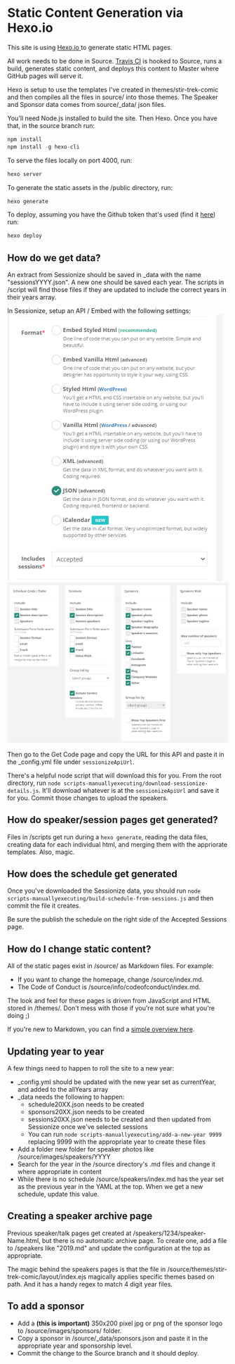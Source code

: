 # Static Content Generation via Hexo.io

This site is using [Hexo.io ](https://hexo.io/) to generate static HTML pages.

All work needs to be done in Source. [Travis CI](travis-ci.org) is hooked to Source, runs a build, generates static content, and deploys this content to Master where GitHub pages will serve it.

Hexo is setup to use the templates I've created in themes/stir-trek-comic and then compiles all the files in source/ into those themes. The Speaker and Sponsor data comes from source/_data/ json files.

You'll need Node.js installed to build the site. Then Hexo. Once you have that, in the source branch run:
```javascript
npm install
npm install -g hexo-cli
```

To serve the files locally on port 4000, run:
```javascript
hexo server
```

To generate the static assets in the /public directory, run:
```javascript
hexo generate
```

To deploy, assuming you have the Github token that's used (find it [here](https://travis-ci.org/stirtrek/stirtrek.github.io/settings)) run:
```javascript
hexo deploy
```

## How do we get data?
An extract from Sessionize should be saved in _data with the name "sessionsYYYY.json". A new one should be saved each year. The scripts in /script will find those files if they are updated to include the correct years in their years array.

In Sessionize, setup an API / Embed with the following settings:
![Format Settings](readme-sessionize-1.png)
![Data Settings](readme-sessionize-2.png)

Then go to the Get Code page and copy the URL for this API and paste it in the _config.yml file under `sessionizeApiUrl`.

There's a helpful node script that will download this for you. From the root directory, run `node scripts-manuallyexecuting/download-sessionize-details.js`.  It'll download whatever is at the `sessionizeApiUrl` and save it for you. Commit those changes to upload the speakers.

## How do speaker/session pages get generated?
Files in /scripts get run during a `hexo generate`, reading the data files, creating data for each individual html, and merging them with the appriorate templates. Also, magic.

## How does the schedule get generated
Once you've downloaded the Sessionize data, you should run `node scripts-manuallyexecuting/build-schedule-from-sessions.js` and then commit the file it creates.

Be sure the publish the schedule on the right side of the Accepted Sessions page.

## How do I change static content?
All of the static pages exist in /source/ as Markdown files. For example:
* If you want to change the homepage, change /source/index.md. 
* The Code of Conduct is /source/info/codeofconduct/index.md.

The look and feel for these pages is driven from JavaScript and HTML stored in /themes/. Don't mess with those if you're not sure what you're doing ;)

If you're new to Markdown, you can find a [simple overview here](https://www.markdownguide.org/basic-syntax/).

## Updating year to year
A few things need to happen to roll the site to a new year:
- _config.yml should be updated with the new year set as currentYear, and added to the allYears array
- _data needs the following to happen:
    - schedule20XX.json needs to be created
    - sponsors20XX.json needs to be created
    - sessions20XX.json needs to be created and then updated from Sessionize once we've selected sessions
    - You can run `node scripts-manuallyexecuting/add-a-new-year 9999` replacing 9999 with the appropriate year to create these files
- Add a folder new folder for speaker photos like /source/images/speakers/YYYY
- Search for the year in the /source directory's .md files and change it where appropriate in content
- While there is no schedule /source/speakers/index.md has the year set as the previous year in the YAML at the top. When we get a new schedule, update this value.

## Creating a speaker archive page
Previous speaker/talk pages get created at /speakers/1234/speaker-Name.html, but there is no automatic archive page. To create one, add a file to /speakers like "2019.md" and update the configuration at the top as appropriate.

The magic behind the speakers pages is that the file in /source/themes/stir-trek-comic/layout/index.ejs magically applies specific themes based on path. And it has a handy regex to match 4 digit year files.

## To add a sponsor
- Add a **(this is important)** 350x200 pixel jpg or png of the sponsor logo to /source/images/sponsors/ folder.
- Copy a sponsor in /source/_data/sponsors.json and paste it in the appropriate year and sponsorship level.
- Commit the change to the Source branch and it should deploy.

